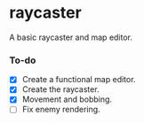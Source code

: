 # raycaster

A basic raycaster and map editor.

### To-do
- [x] Create a functional map editor.
- [x] Create the raycaster.
- [x] Movement and bobbing.
- [ ] Fix enemy rendering.
